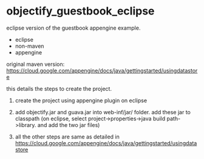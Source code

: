 # objectify_guestbook_eclipse

eclipse version of the guestbook appengine example.  
- eclipse
- non-maven
- appengine

original maven version: https://cloud.google.com/appengine/docs/java/gettingstarted/usingdatastore


this details the steps to create the project.

1. create the project using appengine plugin on eclipse

2. add objectify.jar and guava.jar into web-inf/jar/ folder.  add these jar to classpath (on eclipse, select project->properties->java build path->library.  and add the two jar files)

3. all the other steps are same as detailed in https://cloud.google.com/appengine/docs/java/gettingstarted/usingdatastore
